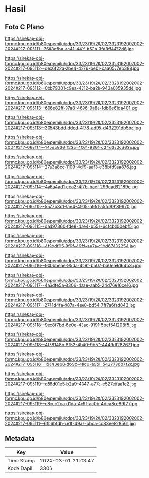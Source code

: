 # Hasil

## Foto C Plano

https://sirekap-obj-formc.kpu.go.id/b80e/pemilu/pdpr/33/23/19/20/02/3323192002002-20240217-095111--7693efba-ce41-441f-b52a-3fd8ff4472d6.jpg

https://sirekap-obj-formc.kpu.go.id/b80e/pemilu/pdpr/33/23/19/20/02/3323192002002-20240217-095112--dec6f22a-2be4-4276-be01-caa0577eb388.jpg

https://sirekap-obj-formc.kpu.go.id/b80e/pemilu/pdpr/33/23/19/20/02/3323192002002-20240217-095112--0bb79301-c9ea-4212-ba2b-943a085935dd.jpg

https://sirekap-obj-formc.kpu.go.id/b80e/pemilu/pdpr/33/23/19/20/02/3323192002002-20240217-095113--606e82ff-97a8-4696-9a8e-1db6e61da401.jpg

https://sirekap-obj-formc.kpu.go.id/b80e/pemilu/pdpr/33/23/19/20/02/3323192002002-20240217-095113--30543bdd-ddcd-4f78-ad95-d432291db5be.jpg

https://sirekap-obj-formc.kpu.go.id/b80e/pemilu/pdpr/33/23/19/20/02/3323192002002-20240217-095114--14bdc536-f23c-4061-9391-c24d352cd63c.jpg

https://sirekap-obj-formc.kpu.go.id/b80e/pemilu/pdpr/33/23/19/20/02/3323192002002-20240217-095114--27a3a8cc-1109-4df9-aaf3-e38bfd9aa876.jpg

https://sirekap-obj-formc.kpu.go.id/b80e/pemilu/pdpr/33/23/19/20/02/3323192002002-20240217-095114--4a6a4ad1-cca2-4f7b-baef-299cad62189e.jpg

https://sirekap-obj-formc.kpu.go.id/b80e/pemilu/pdpr/33/23/19/20/02/3323192002002-20240217-095115--5577b3c1-1ae4-49d5-a9fd-a5fd99189970.jpg

https://sirekap-obj-formc.kpu.go.id/b80e/pemilu/pdpr/33/23/19/20/02/3323192002002-20240217-095115--da497360-fde8-4ae4-b55e-6cf4bd00ebf5.jpg

https://sirekap-obj-formc.kpu.go.id/b80e/pemilu/pdpr/33/23/19/20/02/3323192002002-20240217-095116--4f9bdf05-8f9f-49fd-ae7a-c1bd67432254.jpg

https://sirekap-obj-formc.kpu.go.id/b80e/pemilu/pdpr/33/23/19/20/02/3323192002002-20240217-095116--900bbeae-95da-4b9f-b502-ba0ea9d64b35.jpg

https://sirekap-obj-formc.kpu.go.id/b80e/pemilu/pdpr/33/23/19/20/02/3323192002002-20240217-095117--4a6dfe5a-8306-4aae-aab5-24d76616ce16.jpg

https://sirekap-obj-formc.kpu.go.id/b80e/pemilu/pdpr/33/23/19/20/02/3323192002002-20240217-095117--2741d4fa-987a-4ee8-bd54-7ff7a6fad843.jpg

https://sirekap-obj-formc.kpu.go.id/b80e/pemilu/pdpr/33/23/19/20/02/3323192002002-20240217-095118--9ec8f7bd-6e0e-43ac-9191-5bef541208f5.jpg

https://sirekap-obj-formc.kpu.go.id/b80e/pemilu/pdpr/33/23/19/20/02/3323192002002-20240217-095118--4f38148b-8f52-4b40-9b57-4449d1282671.jpg

https://sirekap-obj-formc.kpu.go.id/b80e/pemilu/pdpr/33/23/19/20/02/3323192002002-20240217-095118--15843e68-d69c-4bc0-a951-5427796b7f2c.jpg

https://sirekap-obj-formc.kpu.go.id/b80e/pemilu/pdpr/33/23/19/20/02/3323192002002-20240217-095119--d56d01e5-b2a9-4347-a77c-e527effaa1c2.jpg

https://sirekap-obj-formc.kpu.go.id/b80e/pemilu/pdpr/33/23/19/20/02/3323192002002-20240217-095119--c8ccc2ca-d1da-4c9f-ac0b-4dca8ce89f77.jpg

https://sirekap-obj-formc.kpu.go.id/b80e/pemilu/pdpr/33/23/19/20/02/3323192002002-20240217-095111--6fb6bfdb-ce1f-49ae-bbca-cc83ee828561.jpg


## Metadata

| Key        | Value               |
| ---------- | ------------------- |
| Time Stamp | 2024-03-01 21:03:47 |
| Kode Dapil | 3306                |



